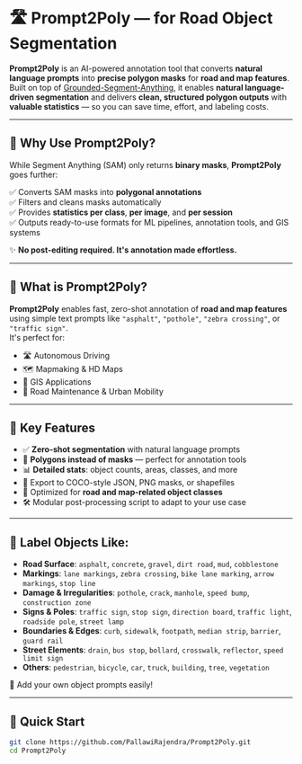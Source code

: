 # 🛣️ Prompt2Poly — for Road Object Segmentation

**Prompt2Poly** is an AI-powered annotation tool that converts **natural language prompts** into **precise polygon masks** for **road and map features**.  
Built on top of [Grounded-Segment-Anything](https://github.com/IDEA-Research/Grounded-Segment-Anything), it enables **natural language-driven segmentation** and delivers **clean, structured polygon outputs** with **valuable statistics** — so you can save time, effort, and labeling costs.

---

## 💎 Why Use Prompt2Poly?

While Segment Anything (SAM) only returns **binary masks**, **Prompt2Poly** goes further:

✅ Converts SAM masks into **polygonal annotations**  
✅ Filters and cleans masks automatically  
✅ Provides **statistics per class**, **per image**, and **per session**  
✅ Outputs ready-to-use formats for ML pipelines, annotation tools, and GIS systems

✨ **No post-editing required. It's annotation made effortless.**

---

## 🚀 What is Prompt2Poly?

**Prompt2Poly** enables fast, zero-shot annotation of **road and map features** using simple text prompts like `"asphalt"`, `"pothole"`, `"zebra crossing"`, or `"traffic sign"`.  
It's perfect for:

- 🛣️ Autonomous Driving
- 🗺️ Mapmaking & HD Maps
- 🧭 GIS Applications
- 🚧 Road Maintenance & Urban Mobility

---

## 🎯 Key Features

- ✅ **Zero-shot segmentation** with natural language prompts
- 📐 **Polygons instead of masks** — perfect for annotation tools
- 📊 **Detailed stats**: object counts, areas, classes, and more
- 💾 Export to COCO-style JSON, PNG masks, or shapefiles
- 🧠 Optimized for **road and map-related object classes**
- 🛠️ Modular post-processing script to adapt to your use case

---

## 🧱 Label Objects Like:

- **Road Surface**: `asphalt`, `concrete`, `gravel`, `dirt road`, `mud`, `cobblestone`
- **Markings**: `lane markings`, `zebra crossing`, `bike lane marking`, `arrow markings`, `stop line`
- **Damage & Irregularities**: `pothole`, `crack`, `manhole`, `speed bump`, `construction zone`
- **Signs & Poles**: `traffic sign`, `stop sign`, `direction board`, `traffic light`, `roadside pole`, `street lamp`
- **Boundaries & Edges**: `curb`, `sidewalk`, `footpath`, `median strip`, `barrier`, `guard rail`
- **Street Elements**: `drain`, `bus stop`, `bollard`, `crosswalk`, `reflector`, `speed limit sign`
- **Others**: `pedestrian`, `bicycle`, `car`, `truck`, `building`, `tree`, `vegetation`

🔧 Add your own object prompts easily!

---

## 🧪 Quick Start

```bash
git clone https://github.com/PallawiRajendra/Prompt2Poly.git
cd Prompt2Poly
